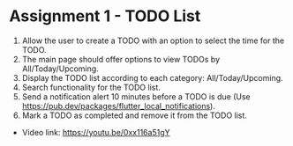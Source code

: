 # Assignment 1 - TODO List
1. Allow the user to create a TODO with an option to select the time for the TODO.
2. The main page should offer options to view TODOs by All/Today/Upcoming.
3. Display the TODO list according to each category: All/Today/Upcoming.
4. Search functionality for the TODO list.
5. Send a notification alert 10 minutes before a TODO is due (Use https://pub.dev/packages/flutter_local_notifications).
6. Mark a TODO as completed and remove it from the TODO list.

- Video link: https://youtu.be/0xx116a51gY
